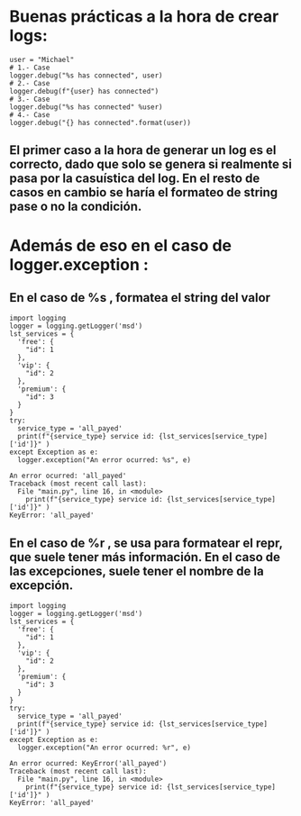 # Buenas prácticas a la hora de crear logs:
```
user = "Michael"
# 1.- Case
logger.debug("%s has connected", user)
# 2.- Case
logger.debug(f"{user} has connected")
# 3.- Case
logger.debug("%s has connected" %user)
# 4.- Case
logger.debug("{} has connected".format(user))
```
## El primer caso a la hora de generar un log es el correcto, dado que solo se genera si realmente si pasa por la casuística del log. En el resto de casos en cambio se haría  el formateo de string pase o no la condición.

# Además de eso en el caso de logger.exception :

## En el caso de %s , formatea el string del valor
```
import logging
logger = logging.getLogger('msd')
lst_services = {
  'free': {
    "id": 1
  },
  'vip': {
    "id": 2
  },
  'premium': {
    "id": 3
  }
}
try:
  service_type = 'all_payed'
  print(f"{service_type} service id: {lst_services[service_type]['id']}" )
except Exception as e:
  logger.exception("An error ocurred: %s", e)
``` 
```
An error ocurred: 'all_payed'
Traceback (most recent call last):
  File "main.py", line 16, in <module>
    print(f"{service_type} service id: {lst_services[service_type]['id']}" )
KeyError: 'all_payed'
``` 

## En el caso de %r , se usa para formatear el repr, que suele tener más información. En el caso de las excepciones, suele tener el nombre de la excepción.
```
import logging
logger = logging.getLogger('msd')
lst_services = {
  'free': {
    "id": 1
  },
  'vip': {
    "id": 2
  },
  'premium': {
    "id": 3
  }
}
try:
  service_type = 'all_payed'
  print(f"{service_type} service id: {lst_services[service_type]['id']}" )
except Exception as e:
  logger.exception("An error ocurred: %r", e)
```
```
An error ocurred: KeyError('all_payed')
Traceback (most recent call last):
  File "main.py", line 16, in <module>
    print(f"{service_type} service id: {lst_services[service_type]['id']}" )
KeyError: 'all_payed'
``` 


